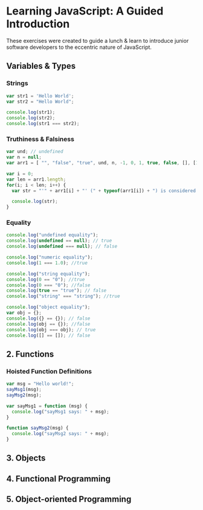# Learning JavaScript: A Guided Introduction

These exercises were created to guide a lunch & learn to introduce junior software developers
to the eccentric nature of JavaScript.

## Variables & Types

### Strings

```javascript
var str1 = 'Hello World';
var str2 = "Hello World";

console.log(str1);
console.log(str2);
console.log(str1 === str2);
```

### Truthiness & Falsiness

```javascript
var und; // undefined
var n = null;
var arr1 = [ "", "false", "true", und, n, -1, 0, 1, true, false, [], [1,2,3], {}, {a:1}];

var i = 0;
var len = arr1.length;
for(i; i < len; i++) {
  var str = "'" + arr1[i] + "' (" + typeof(arr1[i]) + ") is considered " + (arr1[i] ? "true" : "false");

  console.log(str);
}
```

### Equality

```javascript
console.log("undefined equality");
console.log(undefined == null); // true
console.log(undefined === null); // false

console.log("numeric equality");
console.log(1 === 1.0); //true

console.log("string equality");
console.log(0 == "0"); //true
console.log(0 === "0"); //false
console.log(true == "true"); // false
console.log("string" === "string"); //true

console.log("object equality");
var obj = {};
console.log({} == {}); // false
console.log(obj == {}); //false
console.log(obj === obj); // true
console.log([] == []); // false
```

## 2. Functions

### Hoisted Function Definitions

```javascript
var msg = "Hello world!";
sayMsg1(msg);
sayMsg2(msg);

var sayMsg1 = function (msg) {
  console.log("sayMsg1 says: " + msg);
}

function sayMsg2(msg) {
  console.log("sayMsg2 says: " + msg);
}
```

## 3. Objects

## 4. Functional Programming

## 5. Object-oriented Programming
